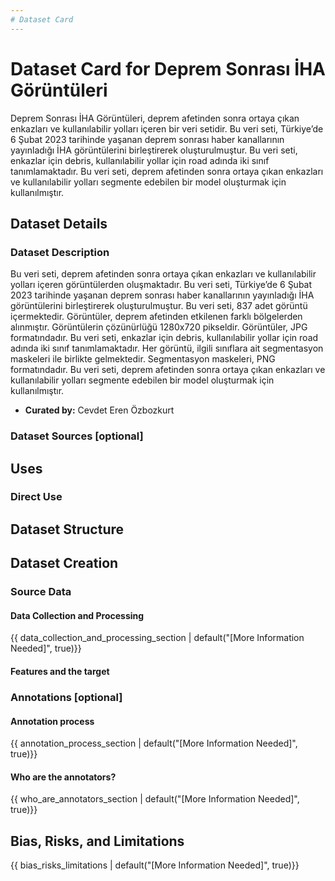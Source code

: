 ```yaml
---
# Dataset Card
---
```


# Dataset Card for Deprem Sonrası İHA Görüntüleri

<!-- Provide a quick summary of the dataset. -->

Deprem Sonrası İHA Görüntüleri, deprem afetinden sonra ortaya çıkan enkazları ve kullanılabilir yolları içeren bir veri setidir. Bu veri seti, Türkiye’de 6 Şubat 2023 tarihinde yaşanan deprem sonrası haber kanallarının yayınladığı İHA görüntülerini birleştirerek oluşturulmuştur. Bu veri seti, enkazlar için debris, kullanılabilir yollar için road adında iki sınıf tanımlamaktadır. Bu veri seti, deprem afetinden sonra ortaya çıkan enkazları ve kullanılabilir yolları segmente edebilen bir model oluşturmak için kullanılmıştır.

## Dataset Details

### Dataset Description

Bu veri seti, deprem afetinden sonra ortaya çıkan enkazları ve kullanılabilir yolları içeren görüntülerden oluşmaktadır. Bu veri seti, Türkiye’de 6 Şubat 2023 tarihinde yaşanan deprem sonrası haber kanallarının yayınladığı İHA görüntülerini birleştirerek oluşturulmuştur. Bu veri seti, 837 adet görüntü içermektedir. Görüntüler, deprem afetinden etkilenen farklı bölgelerden alınmıştır. Görüntülerin çözünürlüğü 1280x720 pikseldir. Görüntüler, JPG formatındadır. Bu veri seti, enkazlar için debris, kullanılabilir yollar için road adında iki sınıf tanımlamaktadır. Her görüntü, ilgili sınıflara ait segmentasyon maskeleri ile birlikte gelmektedir. Segmentasyon maskeleri, PNG formatındadır. Bu veri seti, deprem afetinden sonra ortaya çıkan enkazları ve kullanılabilir yolları segmente edebilen bir model oluşturmak için kullanılmıştır.
<!-- Provide a longer summary of what this dataset is. -->

- **Curated by:** Cevdet Eren Özbozkurt




### Dataset Sources [optional]

<!-- Provide the basic links for the dataset. -->

## Uses

<!-- Address questions around how the dataset is intended to be used. -->

### Direct Use

<!-- This section describes suitable use cases for the dataset. -->


## Dataset Structure

<!-- This section provides a description of the dataset fields, and additional information about the dataset structure such as criteria used to create the splits, relationships between data points, etc. -->


## Dataset Creation

### Source Data

<!-- This section describes the source data (e.g. news text and headlines, social media posts, translated sentences, ...). -->

#### Data Collection and Processing

<!-- This section describes the data collection and processing process such as data selection criteria, filtering and normalization methods, tools and libraries used, etc. -->

{{ data_collection_and_processing_section | default("[More Information Needed]", true)}}

#### Features and the target

<!-- This section describes the features of the dataset and the target of the project -->

### Annotations [optional]

<!-- If the dataset contains annotations which are not part of the initial data collection, use this section to describe them. -->

#### Annotation process

<!-- This section describes the annotation process such as annotation tools used in the process, the amount of data annotated, annotation guidelines provided to the annotators, interannotator statistics, annotation validation, etc. -->

{{ annotation_process_section | default("[More Information Needed]", true)}}

#### Who are the annotators?

<!-- This section describes the people or systems who created the annotations. -->

{{ who_are_annotators_section | default("[More Information Needed]", true)}}


## Bias, Risks, and Limitations

<!-- This section is meant to convey both technical and sociotechnical limitations. -->

{{ bias_risks_limitations | default("[More Information Needed]", true)}}



